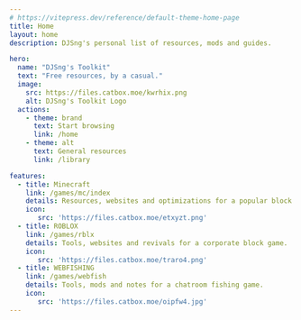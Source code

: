 ```yaml
---
# https://vitepress.dev/reference/default-theme-home-page
title: Home
layout: home
description: DJSng's personal list of resources, mods and guides.

hero:
  name: "DJSng's Toolkit"
  text: "Free resources, by a casual."
  image:
    src: https://files.catbox.moe/kwrhix.png
    alt: DJSng's Toolkit Logo
  actions:
    - theme: brand  
      text: Start browsing
      link: /home
    - theme: alt  
      text: General resources
      link: /library

features:
  - title: Minecraft
    link: /games/mc/index
    details: Resources, websites and optimizations for a popular block game.
    icon:
       src: 'https://files.catbox.moe/etxyzt.png'
  - title: ROBLOX
    link: /games/rblx
    details: Tools, websites and revivals for a corporate block game.
    icon:
       src: 'https://files.catbox.moe/traro4.png'
  - title: WEBFISHING
    link: /games/webfish
    details: Tools, mods and notes for a chatroom fishing game.
    icon:
       src: 'https://files.catbox.moe/oipfw4.jpg'
---
```


